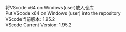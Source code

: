 将VScode x64 on Windows(user)放入仓库 \
Put VScode x64 on Windows (user) into the repository \
VScode当前版本: 1.95.2 \
VScode Current Version: 1.95.2
